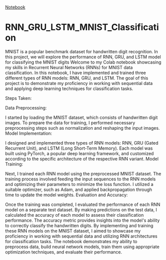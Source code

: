 [Notebook](https://colab.research.google.com/drive/1acs0D_j_wsOc0suj1Vd6PWLd8GQC6gkt#scrollTo=6S0FhxufjPeG)
# RNN_GRU_LSTM_MNIST_Classification
MNIST is a popular benchmark dataset for handwritten digit recognition. In this project, we will explore the performance of RNN, GRU, and LSTM model  for classifying the MNIST digits
Welcome to my Colab notebook showcasing my skills in Recurrent Neural Networks (RNNs) for MNIST data classification. In this notebook, I have implemented and trained three different types of RNN models: RNN, GRU, and LSTM. The goal of this project is to demonstrate my proficiency in working with sequential data and applying deep learning techniques for classification tasks.

Steps Taken:

Data Preprocessing:

I started by loading the MNIST dataset, which consists of handwritten digit images.
To prepare the data for training, I performed necessary preprocessing steps such as normalization and reshaping the input images.
Model Implementation:

I designed and implemented three types of RNN models: RNN, GRU (Gated Recurrent Unit), and LSTM (Long Short-Term Memory).
Each model was built using PyTorch, a popular deep learning framework, and customized according to the specific architecture of the respective RNN variant.
Model Training:

Next, I trained each RNN model using the preprocessed MNIST dataset.
The training process involved feeding the input sequences to the RNN models and optimizing their parameters to minimize the loss function.
I utilized a suitable optimizer, such as Adam, and applied backpropagation through time to update the model weights.
Evaluation and Accuracy:

Once the training was completed, I evaluated the performance of each RNN model on a separate test dataset.
By making predictions on the test data, I calculated the accuracy of each model to assess their classification performance.
The accuracy metric provides insights into the model's ability to correctly classify the handwritten digits.
By implementing and training these RNN models on the MNIST dataset, I aimed to showcase my proficiency in working with sequential data and utilizing RNN architectures for classification tasks. The notebook demonstrates my ability to preprocess data, build neural network models, train them using appropriate optimization techniques, and evaluate their performance.
